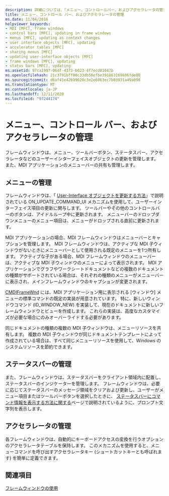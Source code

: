 ```yaml
---
description: 詳細については、「メニュー、コントロールバー、およびアクセラレータの管理」を参照してください。
title: メニュー、コントロール バー、およびアクセラレータの管理
ms.date: 11/04/2016
helpviewer_keywords:
- MDI [MFC], frame windows
- control bars [MFC], updating in frame windows
- menus [MFC], updating as context changes
- user interface objects [MFC], updating
- accelerator tables [MFC]
- sharing menus [MFC]
- updating user-interface objects [MFC]
- frame windows [MFC], updating
- status bars [MFC], updating
ms.assetid: 97ca1997-06df-4373-b023-4f7ecd81047b
ms.openlocfilehash: 21c3791bff00c33db50efbe391863169606fde80
ms.sourcegitcommit: d6af41e42699628c3e2e6063ec7b03931a49a098
ms.translationtype: MT
ms.contentlocale: ja-JP
ms.lasthandoff: 12/11/2020
ms.locfileid: "97244174"
---
```

# <a name="managing-menus-control-bars-and-accelerators"></a>メニュー、コントロール バー、およびアクセラレータの管理

フレームウィンドウは、メニュー、ツールバーボタン、ステータスバー、アクセラレータなどのユーザーインターフェイスオブジェクトの更新を管理します。 また、MDI アプリケーションのメニューバーの共有も管理します。

## <a name="managing-menus"></a>メニューの管理

フレームウィンドウは、「 [User-Interface オブジェクトを更新する方法](how-to-update-user-interface-objects.md)」で説明されている ON_UPDATE_COMMAND_UI メカニズムを使用して、ユーザーインターフェイス項目の更新に関与します。 ツールバーやその他のコントロールバーのボタンは、アイドルループ中に更新されます。 メニューバーのドロップダウンメニューのメニュー項目は、メニューがドロップされる直前に更新されます。

MDI アプリケーションの場合、MDI フレームウィンドウはメニューバーとキャプションを管理します。 MDI フレームウィンドウは、アクティブな MDI 子ウィンドウがないときにメニューバーとして使用される既定のメニューを1つ所有します。 アクティブな子がある場合、MDI フレームウィンドウのメニューバーは、アクティブな MDI 子ウィンドウのメニューによって表示されます。 MDI アプリケーションでグラフやワークシートドキュメントなどの複数のドキュメントの種類がサポートされている場合は、それぞれの種類のメニューがメニューバーに表示され、メインフレームウィンドウのキャプションが変更されます。

[CMDIFrameWnd](reference/cmdiframewnd-class.md) には、MDI アプリケーション用に表示される [ウィンドウ] メニューの標準コマンドの既定の実装が用意されています。 特に、新しいウィンドウコマンド (ID_WINDOW_NEW) を実装して、現在のドキュメントに新しいフレームウィンドウとビューを作成します。 これらの実装は、高度なカスタマイズが必要な場合にのみオーバーライドする必要があります。

同じドキュメントの種類の複数の MDI 子ウィンドウは、メニューリソースを共有します。 複数の MDI 子ウィンドウが同じドキュメントテンプレートによって作成されている場合は、すべて同じメニューリソースを使用して、Windows のシステムリソースを節約できます。

## <a name="managing-the-status-bar"></a>ステータスバーの管理

また、フレームウィンドウは、ステータスバーをクライアント領域内に配置し、ステータスバーのインジケーターを管理します。 フレームウィンドウは、必要に応じてステータスバーのメッセージ領域をクリアおよび更新し、ユーザーがメニュー項目またはツールバーボタンを選択したときに、 [ステータスバーにコマンド情報を表示する方法に関する](how-to-display-command-information-in-the-status-bar.md)ページで説明されているように、プロンプト文字列を表示します。

## <a name="managing-accelerators"></a>アクセラレータの管理

各フレームウィンドウは、自動的にキーボードアクセスの変換を行うオプションのアクセラレータテーブルを保持します。 このメカニズムを使用すると、メニューコマンドを呼び出すアクセラレータキー (ショートカットキーとも呼ばれます) を簡単に定義できます。

## <a name="see-also"></a>関連項目

[フレームウィンドウの使用](using-frame-windows.md)
